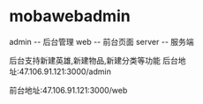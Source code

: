 # mobawebadmin  
admin -- 后台管理
web  -- 前台页面
server -- 服务端

后台支持新建英雄,新建物品,新建分类等功能
后台地址:47.106.91.121:3000/admin



前台地址:47.106.91.121:3000/web

